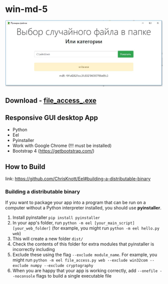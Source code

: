# win-md-5

![Demo screenshop (ru)](https://github.com/savvadesogle/win-md5/blob/master/demo.jpg)
## Download - [file_access_.exe](https://github.com/savvadesogle/win-md5/blob/master/dist/file_access_.exe)

## Responsive GUI desktop App
* Python
* Eel
* Pyinstaller
* Work with Google Chrome (!!! must be installed)
* Bootstrap 4 (https://getbootstrap.com/)


## How to Build

link: https://github.com/ChrisKnott/Eel#building-a-distributable-binary

### Building a distributable binary

If you want to package your app into a program that can be run on a computer without a Python interpreter installed, you should use **pyinstaller**.

1. Install pyinstaller `pip install pyinstaller`
2. In your app's folder, run `python -m eel [your_main_script] [your_web_folder]` (for example, you might run `python -m eel hello.py web`)
3. This will create a new folder `dist/`
4. Check the contents of this folder for extra modules that pyinstaller is incorrectly including
5. Exclude these using the flag `--exclude module_name`. For example, you might run `python -m eel file_access.py web --exclude win32com --exclude numpy --exclude cryptography`
7. When you are happy that your app is working correctly, add `--onefile --noconsole` flags to build a single executable file
